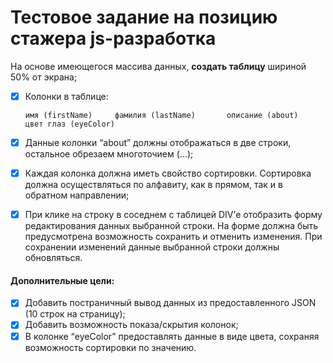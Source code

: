 Тестовое задание на позицию стажера js-разработка
=================================================

На основе имеющегося массива данных, **создать таблицу** шириной 50% от экрана;
- [X] Колонки в таблице:

      имя (firstName)     фамилия (lastName)       описание (about)         цвет глаз (eyeColor)

- [X] Данные колонки “about” должны отображаться в две строки, остальное обрезаем многоточием (...);
- [X] Каждая колонка должна иметь свойство сортировки. Сортировка должна осуществляться по алфавиту, как в прямом, так и в обратном направлении;
- [X] При клике на строку в соседнем с таблицей DIV’е отобразить форму редактирования данных выбранной строки. На форме должна быть предусмотрена возможность сохранить и отменить изменения. При сохранении изменений данные выбранной строки должны обновляться.

#### Дополнительные цели:

- [X] Добавить постраничный вывод данных из предоставленного JSON (10 строк на страницу); 
- [X] Добавить возможность показа/скрытия колонок;
- [X] В колонке “eyeColor” предоставлять данные в виде цвета, сохраняя возможность сортировки по значению.
